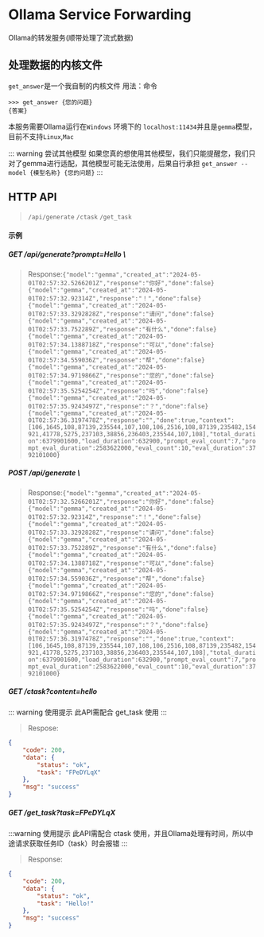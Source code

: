 # Ollama Service Forwarding
 Ollama的转发服务(顺带处理了流式数据)
## 处理数据的内核文件
`get_answer`是一个我自制的内核文件
用法：命令
```shell
>>> get_answer {您的问题}
{答案}
```
本服务需要Ollama运行在`Windows` 环境下的 `localhost:11434`并且是`gemma`模型，目前不支持`Linux`,`Mac`

::: warning 尝试其他模型
如果您真的想使用其他模型，我们只能提醒您，我们只对了gemma进行适配，其他模型可能无法使用，后果自行承担
`get_answer --model {模型名称} {您的问题}`
:::

## HTTP API
> `/api/generate`
> `/ctask`
> `/get_task`

#### 示例
##### GET /api/generate?prompt=Hello \
> Response:`{"model":"gemma","created_at":"2024-05-01T02:57:32.5266201Z","response":"你好","done":false} {"model":"gemma","created_at":"2024-05-01T02:57:32.92314Z","response":"！","done":false} {"model":"gemma","created_at":"2024-05-01T02:57:33.3292828Z","response":"请问","done":false} {"model":"gemma","created_at":"2024-05-01T02:57:33.752289Z","response":"有什么","done":false} {"model":"gemma","created_at":"2024-05-01T02:57:34.1388718Z","response":"可以","done":false} {"model":"gemma","created_at":"2024-05-01T02:57:34.559036Z","response":"帮","done":false} {"model":"gemma","created_at":"2024-05-01T02:57:34.9719866Z","response":"您的","done":false} {"model":"gemma","created_at":"2024-05-01T02:57:35.5254254Z","response":"吗","done":false} {"model":"gemma","created_at":"2024-05-01T02:57:35.9243497Z","response":"？","done":false} {"model":"gemma","created_at":"2024-05-01T02:57:36.3197478Z","response":"","done":true,"context":[106,1645,108,87139,235544,107,108,106,2516,108,87139,235482,154921,41778,5275,237103,38856,236403,235544,107,108],"total_duration":6379901600,"load_duration":632900,"prompt_eval_count":7,"prompt_eval_duration":2583622000,"eval_count":10,"eval_duration":3792101000}`
##### POST /api/generate \
> Response:`{"model":"gemma","created_at":"2024-05-01T02:57:32.5266201Z","response":"你好","done":false} {"model":"gemma","created_at":"2024-05-01T02:57:32.92314Z","response":"！","done":false} {"model":"gemma","created_at":"2024-05-01T02:57:33.3292828Z","response":"请问","done":false} {"model":"gemma","created_at":"2024-05-01T02:57:33.752289Z","response":"有什么","done":false} {"model":"gemma","created_at":"2024-05-01T02:57:34.1388718Z","response":"可以","done":false} {"model":"gemma","created_at":"2024-05-01T02:57:34.559036Z","response":"帮","done":false} {"model":"gemma","created_at":"2024-05-01T02:57:34.9719866Z","response":"您的","done":false} {"model":"gemma","created_at":"2024-05-01T02:57:35.5254254Z","response":"吗","done":false} {"model":"gemma","created_at":"2024-05-01T02:57:35.9243497Z","response":"？","done":false} {"model":"gemma","created_at":"2024-05-01T02:57:36.3197478Z","response":"","done":true,"context":[106,1645,108,87139,235544,107,108,106,2516,108,87139,235482,154921,41778,5275,237103,38856,236403,235544,107,108],"total_duration":6379901600,"load_duration":632900,"prompt_eval_count":7,"prompt_eval_duration":2583622000,"eval_count":10,"eval_duration":3792101000}`
##### GET /ctask?content=hello
::: warning 使用提示
此API需配合 get_task 使用
:::
> Respose:
```json
{
    "code": 200,
    "data": {
        "status": "ok",
        "task": "FPeDYLqX"
    },
    "msg": "success"
}
```
##### GET /get_task?task=FPeDYLqX
:::warning 使用提示
此API需配合 ctask 使用，并且Ollama处理有时间，所以中途请求获取任务ID（task）时会报错
:::
> Response:
```json
{
    "code": 200,
    "data": {
        "status": "ok",
        "task": "Hello!"
    },
    "msg": "success"
}
```
